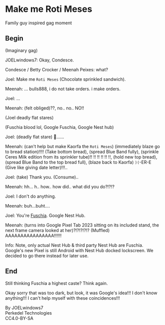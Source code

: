 # Make me Roti Meses

Family guy inspired gag moment

## Begin

(Imaginary gag)

JOELwindows7: Okay, Condesce.

Condesce / Betty Crocker / Meenah Peixes: what?

Joel: Make me `Roti Meses` (Chocolate sprinkled sandwich).

Meenah: ... bulls888, i do not take orders. i make orders.

Joel: ...

Meenah: (felt obliged)??, no.. no.. NO!!

(Joel deadly flat stares)

(Fuschia blood lol, Google Fuschia, Google Nest hub)

Joel: (deadly flat stare) 🙂......

Meenah: (can't help but make Kaorfa the `Roti Meses`) (immediately blaze go to bread station)!!!! (Take bottom bread), (spread Blue Band fully), (sprinkle Ceres Milk edition from its sprinkler tube)!! !! !! !! !! !!, (hold new top bread), (spread Blue Band to the top bread full), (blaze back to Kaorfa) `)(`-ER-E (Give like giving date letter)!!!..

Joel: (take) Thank you. (Consume)..

Meenah: hh... h.. how.. how did.. what did you do?!?!?

Joel: I don't do anything.

Meenah: buh...buht....

Joel: You're [Fuschia](https://mspaintadventures.fandom.com/wiki/The_Condesce ). Google Nest Hub.

Meenah: (turns into Google Pixel Tab 2023 sitting on its included stand, the next frame camera looked at her)?!?!?!?!? (Muffled) AAAAAAAAAAAAAAAA!!!!!!

Info: Note, only actual Nest Hub & third party Nest Hub are Fuschia. Google's new Pixel is still Android with Nest Hub docked lockscreen. We decided to go there instead for later use.

## End

Still thinking Fuschia a highest caste? Think again.

Okay sorry that was too dark, but look, it was Google's idea!!! I don't know anything!!! I can't help myself with these coincidences!!!

By JOELwindows7  
Perkedel Technologies  
CC4.0-BY-SA